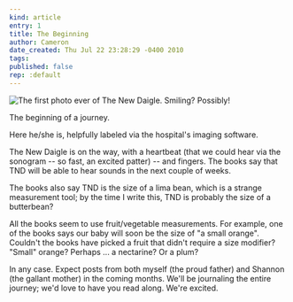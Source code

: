 ```yaml
---
kind: article
entry: 1
title: The Beginning
author: Cameron
date_created: Thu Jul 22 23:28:29 -0400 2010
tags:
published: false
rep: :default
---
```


![The first photo ever of The New Daigle. Smiling? Possibly!](/images/daigle-sonogram.jpg)

The beginning of a journey.

Here he/she is, helpfully labeled via the hospital's imaging software.

The New Daigle is on the way, with a heartbeat (that we could hear via the sonogram -- so fast, an excited patter) -- and fingers. The books say that TND will be able to hear sounds in the next couple of weeks.

The books also say TND is the size of a lima bean, which is a strange measurement tool; by the time I write this, TND is probably the size of a butterbean?

All the books seem to use fruit/vegetable measurements. For example, one of the books says our baby will soon be the size of "a small orange". Couldn't the books have picked a fruit that didn't require a size modifier? "Small" orange? Perhaps ... a nectarine? Or a plum?

In any case. Expect posts from both myself (the proud father) and Shannon (the gallant mother) in the coming months. We'll be journaling the entire journey; we'd love to have you read along. We're excited.